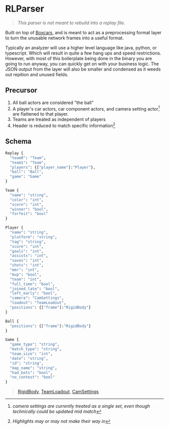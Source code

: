 # RLParser
> _This parser is not meant to rebuild into a replay file._

Built on top of [Boxcars](https://github.com/nickbabcock/boxcars), and is meant to act as a preprocessing format layer to turn the unusable network frames into a useful format.

Typically an analyzer will use a higher level language like java, python, or typescript. Which will result in quite a few hang ups and speed restrictions. However, with most of this boilerplate being done in the binary you are going to run anyway, you can quickly get on with your business logic. The JSON output from the layer will also be smaller and condensed as it weeds out repition and unused fields.

## Precursor
1. All ball actors are considered "the ball"
2. A player's car actors, car component actors, and camera setting actor[^1] are flattened to that player.
3. Teams are treated as independent of players
4. Header is reduced to match specific information[^2]

[^1]: _camera settings are currently treated as a single set, even though technically could be updated mid match_

[^2]: _Highlights may or may not make their way in_

## Schema
```python
Replay {
  "team0": "Team",
  "team1": "Team",
  "players": {["player_name"]:"Player"},
  "ball": "Ball",
  "game": "Game"
}

Team {
  "name": "string",
  "color": "int",
  "score": "int",
  "winner": "bool",
  "forfeit": "bool"
}

Player {
  "name": "string",
  "platform": "string",
  "tag": "string",
  "score": "int",
  "goals": "int",
  "assists": "int",
  "saves": "int",
  "shots": "int",
  "mmr": "int",
  "mvp": "bool",
  "team": "int",
  "full_time": "bool",
  "joined_late": "bool",
  "left_early": "bool",
  "camera": "CamSettings",
  "loadout": "TeamLoadout",
  "positions": {["frame"]:"RigidBody"}
}

Ball {
  "positions": {["frame"]:"RigidBody"}
}

Game {
  "game_type": "string",
  "match_type": "string",
  "team_size": "int",
  "date": "string",
  "id": "string",
  "map_name": "string",
  "had_bots": "bool",
  "no_contest": "bool"
}
```
> [RigidBody](https://docs.rs/boxcars/latest/boxcars/attributes/struct.RigidBody.html), 
  [TeamLoadout](https://docs.rs/boxcars/latest/boxcars/attributes/struct.TeamLoadout.html), 
  [CamSettings](https://docs.rs/boxcars/latest/boxcars/attributes/struct.CamSettings.html)